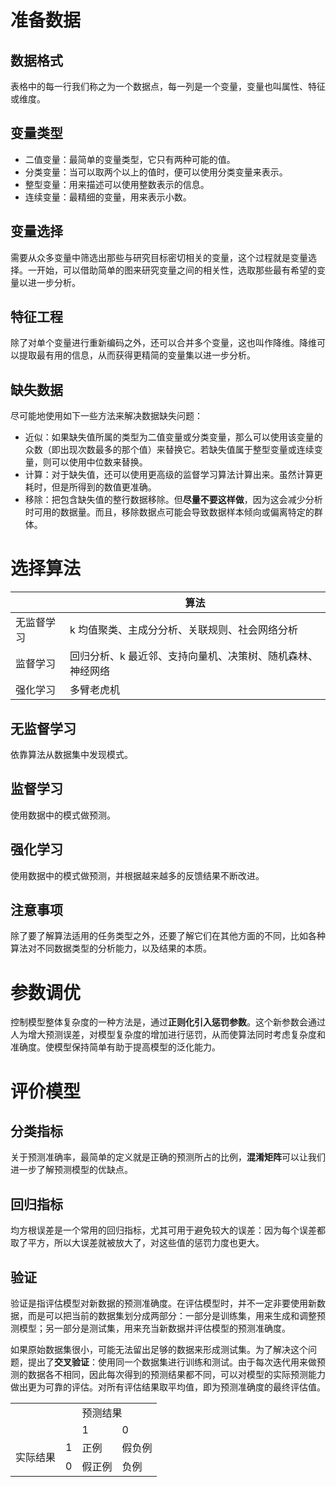 # 准备数据
## 数据格式
表格中的每一行我们称之为一个数据点，每一列是一个变量，变量也叫属性、特征或维度。
## 变量类型
- 二值变量：最简单的变量类型，它只有两种可能的值。
- 分类变量：当可以取两个以上的值时，便可以使用分类变量来表示。
- 整型变量：用来描述可以使用整数表示的信息。
- 连续变量：最精细的变量，用来表示小数。
## 变量选择
需要从众多变量中筛选出那些与研究目标密切相关的变量，这个过程就是变量选择。一开始，可以借助简单的图来研究变量之间的相关性，选取那些最有希望的变量以进一步分析。
## 特征工程
除了对单个变量进行重新编码之外，还可以合并多个变量，这也叫作降维。降维可以提取最有用的信息，从而获得更精简的变量集以进一步分析。
## 缺失数据
尽可能地使用如下一些方法来解决数据缺失问题：

- 近似：如果缺失值所属的类型为二值变量或分类变量，那么可以使用该变量的众数（即出现次数最多的那个值）来替换它。若缺失值属于整型变量或连续变量，则可以使用中位数来替换。
- 计算：对于缺失值，还可以使用更高级的监督学习算法计算出来。虽然计算更耗时，但是所得到的数值更准确。
- 移除：把包含缺失值的整行数据移除。但**尽量不要这样做**，因为这会减少分析时可用的数据量。而且，移除数据点可能会导致数据样本倾向或偏离特定的群体。
# 选择算法
|       | 算法 |
| ----------- | ----------- |
| 无监督学习      | k 均值聚类、主成分分析、关联规则、社会网络分析       |
| 监督学习   | 回归分析、k 最近邻、支持向量机、决策树、随机森林、神经网络        |
| 强化学习   | 多臂老虎机 |
## 无监督学习
依靠算法从数据集中发现模式。
## 监督学习
使用数据中的模式做预测。
## 强化学习
使用数据中的模式做预测，并根据越来越多的反馈结果不断改进。
## 注意事项
除了要了解算法适用的任务类型之外，还要了解它们在其他方面的不同，比如各种算法对不同数据类型的分析能力，以及结果的本质。
# 参数调优
控制模型整体复杂度的一种方法是，通过**正则化引入惩罚参数**。这个新参数会通过人为增大预测误差，对模型复杂度的增加进行惩罚，从而使算法同时考虑复杂度和准确度。使模型保持简单有助于提高模型的泛化能力。
# 评价模型
## 分类指标
关于预测准确率，最简单的定义就是正确的预测所占的比例，**混淆矩阵**可以让我们进一步了解预测模型的优缺点。
<table>
	<tr>
      <td rowspan="2" colspan="2"> </th>
	    <td colspan="2">预测结果</th>
	</tr >
	<tr>
	    <td >1</td>
	    <td>0</td>
  </tr>
  <tr >
	    <td rowspan="2">实际结果</td>
      <td >1</td>
      <td >正例</td>
      <td >假负例</td>
	</tr>
   <tr >
      <td >0</td>
      <td >假正例</td>
      <td >负例</td>
	</tr>

## 回归指标
均方根误差是一个常用的回归指标，尤其可用于避免较大的误差：因为每个误差都取了平方，所以大误差就被放大了，对这些值的惩罚力度也更大。
## 验证
验证是指评估模型对新数据的预测准确度。在评估模型时，并不一定非要使用新数据，而是可以把当前的数据集划分成两部分：一部分是训练集，用来生成和调整预测模型；另一部分是测试集，用来充当新数据并评估模型的预测准确度。

如果原始数据集很小，可能无法留出足够的数据来形成测试集。为了解决这个问题，提出了**交叉验证**：使用同一个数据集进行训练和测试。由于每次迭代用来做预测的数据各不相同，因此每次得到的预测结果都不同，可以对模型的实际预测能力做出更为可靠的评估。对所有评估结果取平均值，即为预测准确度的最终评估值。

